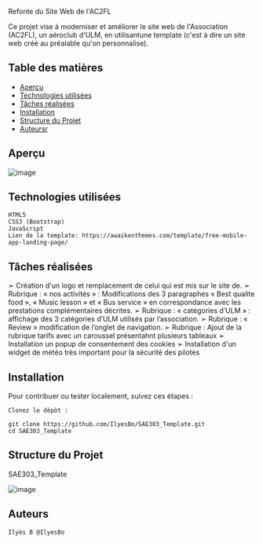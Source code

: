 Refonte du Site Web de l'AC2FL

Ce projet vise à moderniser et améliorer le site web de l'Association (AC2FL), un aéroclub d'ULM, en utilisantune template (c'est à dire un site web créé au préalable qu'on personnalise).

## Table des matières

- [Aperçu](#aperçu)
- [Technologies utilisées](#technologies-utilisées)
- [Tâches réalisées](#tâches_réaliséess)
- [Installation](#installation)
- [Structure du Projet](#structure-du-projet)
- [Auteursr](#auteurs)


## Aperçu

![image](https://github.com/IlyesBo/SAE303_Template/assets/115214794/9cdd97c0-44ab-4ba8-9672-1db638811634)

## Technologies utilisées

    HTML5
    CSS3 (Bootstrap)
    JavaScript
    Lien de la template: https://awaikenthemes.com/template/free-mobile-app-landing-page/

## Tâches réalisées

➢ Création d'un logo et remplacement de celui qui est mis sur le site de.
➢ Rubrique : « nos activités » : Modifications des 3 paragraphes « Best qualite food », « Music lesson » et
« Bus service » en correspondance avec les prestations complémentaires décrites.
➢ Rubrique : « catégories d’ULM » : affichage des 3 catégories d’ULM utilisés par l’association.
➢ Rubrique : « Review » modification de l’onglet de navigation.
➢ Rubrique : Ajout de la rubrique tarifs avec un caroussel présentahnt plusieurs tableaux
➢ Installation un popup de consentement des cookies
➢ Installation d'un widget de météo très important pour la sécurité des pilotes

## Installation

Pour contribuer ou tester localement, suivez ces étapes :

    Clonez le dépôt :

    git clone https://github.com/IlyesBo/SAE303_Template.git
    cd SAE303_Template



## Structure du Projet

SAE303_Template

![image](https://github.com/IlyesBo/SAE303_Template/assets/115214794/1006d7f4-5ab2-4fce-9313-b579e8e938af)



## Auteurs

    Ilyès B @IlyesBo
    
